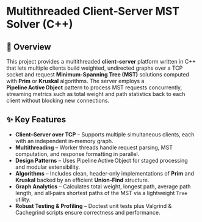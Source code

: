 # Multithreaded Client‑Server MST Solver (C++)

## 📜 Overview

This project provides a multithreaded **client–server** platform written in C++ that lets multiple clients build weighted, undirected graphs over a TCP socket and request **Minimum‑Spanning Tree (MST)** solutions computed with **Prim** or **Kruskal** algorithms.  The server employs a **Pipeline Active Object** pattern to process MST requests concurrently, streaming metrics such as total weight and path statistics back to each client without blocking new connections.

## ✨ Key Features

- **Client–Server over TCP** – Supports multiple simultaneous clients, each with an independent in‑memory graph.
- **Multithreading** – Worker threads handle request parsing, MST computation, and response formatting in parallel.
- **Design Patterns** – Uses Pipeline Active Object for staged processing and modular extensibility.
- **Algorithms** – Includes clean, header‑only implementations of **Prim** and **Kruskal** backed by an efficient **Union‑Find** structure.
- **Graph Analytics** – Calculates total weight, longest path, average path length, and all‑pairs shortest paths of the MST via a lightweight `Tree` utility.
- **Robust Testing & Profiling** – Doctest unit tests plus Valgrind & Cachegrind scripts ensure correctness and performance.

##






